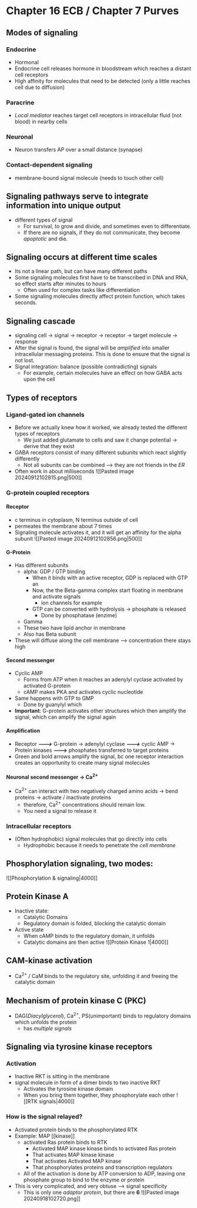 # Chapter 16 ECB / Chapter 7 Purves
## Modes of signaling
### Endocrine
- Hormonal
- Endocrine cell releases hormone in bloodstream  which reaches a distant cell receptors
- High affinity for molecules that need to be detected (only a little reaches cell due to diffusion)
### Paracrine
- *Local mediator* reaches target cell receptors in intracellular fluid (not blood) in nearby cells
### Neuronal
- Neuron transfers AP over a small distance (synapse)
### Contact-dependent signaling
- membrane-bound signal molecule (needs to touch other cell)
## Signaling pathways serve to integrate information into unique output
- different types of signal
	- For survival, to grow and divide, and sometimes even to differentiate.
	- If there are no signals, if they do not communicate, they become *apoptotic* and die. 
## Signaling occurs at different time scales
- Its not a linear path, but can have many different paths
- Some signaling molecules first have to be transcribed in DNA and RNA, so effect starts after minutes to hours 
	- Often used for complex tasks like differentiation
- Some signaling molecules directly affect protein function, which takes seconds.
## Signaling cascade
- signaling cell -> signal -> receptor -> receptor -> target molecule -> response
- After the signal is found, the signal will be *amplified* into smaller intracellular messaging proteins. This is done to ensure that the signal is not lost. 
- Signal integration: balance (possible contradicting) signals
	- For example, certain molecules have an effect on how GABA acts upon the cell
## Types of receptors
### Ligand-gated ion channels
- Before we actually knew how it worked, we already tested the different types of receptors
	- We just added glutamate to cells and saw it change potential -> derive that they exist
- GABA receptors consist of many different subunits which react slightly differently
	- Not all subunits can be combined --> they are not friends in the *ER*
- Often work in about milliseconds
![[Pasted image 20240912102815.png|500]]
### G-protein coupled receptors
#### Receptor
 - c terminus in cytoplasm, N terminus outside of cell
 - permeates the membrane about 7 times
 - Signaling molecule activates it, and it will get an affinity for the alpha subunit
![[Pasted image 20240912102856.png|500]]
#### G-Protein 
- Has different subunits
	- alpha: GDP / GTP binding
		- When it binds with an active receptor, GDP is replaced with GTP an 
		- Now, the the Beta-gamma complex start floating in membrane and activate signals
			- ion channels for example
		- GTP can be converted with hydrolysis -> phosphate is released
			- Done by phosphatase (enzime)
	- Gamma
	- These two have lipid anchor in membrane
	- Also has Beta subunit
- These will diffuse along the cell membrane --> concentration there stays high
#### Second messenger
- Cyclic AMP
	- Forms from ATP when it reaches an adenylyl cyclase activated by activated G-protein
	- cAMP makes PKA and activates cyclic nucleotide 
- Same happens with GTP to GMP
	- Done by guanylyl which 
- **Important**: G-protein activates other structures which then amplify the signal, which can amplify the signal again
#### Amplification
- Receptor  ***--->*** G-protein -> adenylyl cyclase ***--->*** cyclic AMP -> Protein kinases **--->** phosphates transferred to target proteins
- Green and bold arrows amplify the signal, bc one receptor interaction creates an opportunity to create many signal molecules

#### Neuronal second messenger -> Ca<sup>2+</sup>
- Ca<sup>2+</sup> can interact with two negatively charged amino acids -> bend proteins -> activate / inactivate proteins
	- therefore, Ca<sup>2+</sup> concentrations should remain low. 
	- You need a signal to release it
### Intracellular receptors
- (Often hydrophobic) signal molecules that go directly into cells
	- Hydrophobic because it needs to penetrate the *cell membrane*
## Phosphorylation signaling, two modes:


![[Phosphorylation & signaling|4000]]
## Protein Kinase A
- Inactive state:
	 - Catalytic Domains 
	 - Regulatory domain is folded, blocking the catalytic domain
- Active state
	- When cAMP binds to the regulatory domain, it unfolds
	- Catalytic domains are then active
![[Protein Kinase 1|4000]]
## CAM-kinase activation
- Ca<sup>2+</sup> / CaM binds to the regulatory site, unfolding it and freeing the catalytic domain
## Mechanism of protein kinase C  (PKC)
- DAG(*Diacylglycerol*), Ca<sup>2+</sup>, PS(unimportant) binds to regulatory domains which unfolds the protein
	- has *multiple signals*
## Signaling via tyrosine kinase receptors
### Activation
- Inactive RKT is sitting in the membrane
- signal molecule in form of a dimer binds to two inactive RKT 
	- Activates the tyrosine kinase domain
	- When you bring them together, they phosphorylate each other
![[RTK signals|4000]]
### How is the signal relayed?
- Activated protein binds to the phosphorylated RTK
- Example: MAP [[kinase]]
	- activated Ras protein binds to RTK
		- Activated MAP kinase kinase binds to activated Ras protein
		- That activates MAP kinase kinase
		- That activates Activated MAP kinase
		- That phosphorylates proteins and transcription regulators
	- All of the activation is done by ATP conversion to ADP, leaving one phosphate group to bind to the enzyme or protein
- This is very complicated, and very obtuse --> signal specificity
	- This is only one *adaptor protein*, but there are **6**
![[Pasted image 20240918102720.png]]

